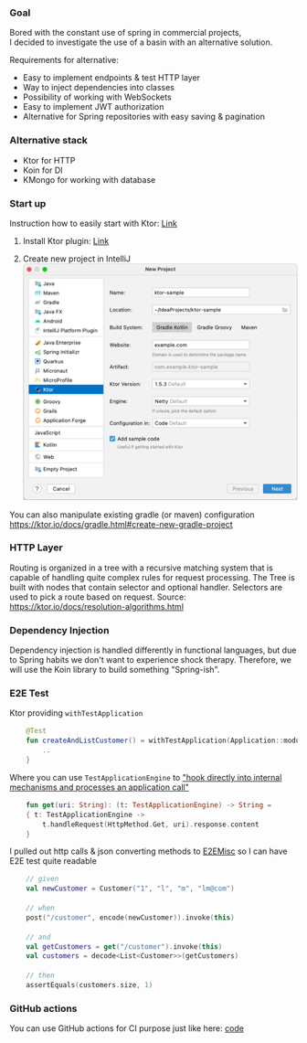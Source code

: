 ### Goal

Bored with the constant use of spring in commercial projects, \
I decided to investigate the use of a basin with an alternative solution.

Requirements for alternative:

* Easy to implement endpoints & test HTTP layer
* Way to inject dependencies into classes
* Possibility of working with WebSockets
* Easy to implement JWT authorization
* Alternative for Spring repositories with easy saving & pagination

### Alternative stack

* Ktor for HTTP
* Koin for DI
* KMongo for working with database

### Start up

Instruction how to easily start with Ktor: [Link](https://ktor.io/docs/intellij-idea.html#install_plugin)

1) Install Ktor
   plugin: [Link](https://plugins.jetbrains.com/plugin/16008-ktor?_ga=2.119157257.1475561129.1641494389-2002089144.1641494389&_gl=1*10ouy88*_ga*MjAwMjA4OTE0NC4xNjQxNDk0Mzg5*_ga_VCMCSM1ZZ7*MTY0MTU3MDgyMS4yLjEuMTY0MTU3MzEwOC4w)

2) Create new project in IntelliJ
   ![img.png](doc/img.png)

You can also manipulate existing gradle (or maven) configuration
https://ktor.io/docs/gradle.html#create-new-gradle-project

### HTTP Layer

Routing is organized in a tree with a recursive matching system that is capable of handling quite complex rules for
request processing. The Tree is built with nodes that contain selector and optional handler. Selectors are used to pick
a route based on request. Source: https://ktor.io/docs/resolution-algorithms.html

### Dependency Injection

Dependency injection is handled differently in functional languages, but due to Spring habits we don't want to
experience shock therapy. Therefore, we will use the Koin library to build something "Spring-ish".

### E2E Test

Ktor providing `withTestApplication`

```kotlin
    @Test
    fun createAndListCustomer() = withTestApplication(Application::module) {
        ..
    }
```

Where you can use `TestApplicationEngine`
to ["hook directly into internal mechanisms and processes an application call"](https://ktor.io/docs/testing.html)

```kotlin
    fun get(uri: String): (t: TestApplicationEngine) -> String =
    { t: TestApplicationEngine ->
        t.handleRequest(HttpMethod.Get, uri).response.content
    }
```

I pulled out http calls & json converting methods to [E2EMisc](src/test/kotlin/com/example/E2EMisc.kt) so I can have E2E
test quite readable

```kotlin
    // given
    val newCustomer = Customer("1", "l", "m", "lm@com")

    // when
    post("/customer", encode(newCustomer)).invoke(this)

    // and
    val getCustomers = get("/customer").invoke(this)
    val customers = decode<List<Customer>>(getCustomers)

    // then
    assertEquals(customers.size, 1)
```

### GitHub actions

You can use GitHub actions for CI purpose just like here: [code](.github/workflows/test.yaml)